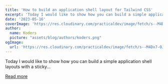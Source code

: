 ```yaml
---
title: 'How to build an application shell layout for Tailwind CSS'
excerpt: 'Today I would like to show how you can build a simple application shell layouts with a sticky...'
date: '2023-05-16'
coverImage: 'https://res.cloudinary.com/practicaldev/image/fetch/s--M4Dx7-OJ--/c_imagga_scale,f_auto,fl_progressive,h_420,q_auto,w_1000/https://dev-to-uploads.s3.amazonaws.com/uploads/articles/gm5malyo9b3drs5mwfid.png'
author:
  name: Koders
  picture: "assets/blog/authors/koders.png"
ogImage:
  url: 'https://res.cloudinary.com/practicaldev/image/fetch/s--M4Dx7-OJ--/c_imagga_scale,f_auto,fl_progressive,h_420,q_auto,w_1000/https://dev-to-uploads.s3.amazonaws.com/uploads/articles/gm5malyo9b3drs5mwfid.png'
---
```


Today I would like to show how you can build a simple application shell layouts with a sticky...

[Read more](https://dev.to/themesberg/how-to-build-an-application-shell-layout-for-tailwind-css-247k)
